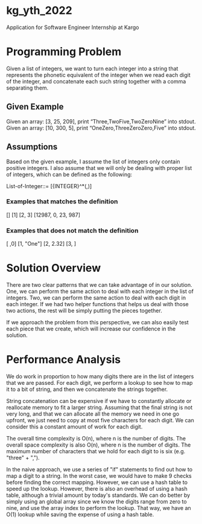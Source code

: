 # kg_yth_2022
Application for Software Engineer Internship at Kargo

# Programming Problem
Given a list of integers, we want to turn each integer into a string that represents the phonetic equivalent of the integer when we read each digit of the integer, and concatenate each such string together with a comma separating them.

## Given Example
Given an array: [3, 25, 209], print “Three,TwoFive,TwoZeroNine” into stdout.
Given an array: [10, 300, 5], print “OneZero,ThreeZeroZero,Five” into stdout.

## Assumptions
Based on the given example, I assume the list of integers only contain positive integers. I also assume that we will only be dealing with proper list of integers, which can be defined as the following:

List-of-Integer::= [{INTEGER}^*(,)]

### Examples that matches the definition

[]
[1]
[2, 3]
[12987, 0, 23, 987]

### Examples that does not match the definition
[ ,0]
[1, "One"]
[2, 2.32]
[3, ]

# Solution Overview
There are two clear patterns that we can take advantage of in our solution.
One, we can perform the same action to deal with each integer in the list of integers. Two, we can perform the same action to deal with each digit in each integer. If we had two helper functions that helps us deal with those two actions, the rest will be simply putting the pieces together.

If we approach the problem from this perspective, we can also easily test each piece that we create, which will increase our confidence in the solution.

# Performance Analysis
We do work in proportion to how many digits there are in the list of integers that we are passed. For each digit, we perform a lookup to see how to map it to a bit of string, and then we concatenate the strings together.

String concatenation can be expensive if we have to constantly allocate or reallocate memory to fit a larger string. Assuming that the final string is not very long, and that we can allocate all the memory we need in one go upfront, we just need to copy at most five characters for each digit. We can consider this a constant amount of work for each digit.

The overall time complexity is O(n), where n is the number of digits. The overall space complexity is also O(n), where n is the number of digits. The maximum number of characters that we hold for each digit to is six (e.g. "three" + ",").

In the naive approach, we use a series of "if" statements to find out how to map a digit to a string. In the worst case, we would have to make 9 checks before finding the correct mapping. However, we can use a hash table to speed up the lookup. However, there is also an overhead of using a hash table, although a trivial amount by today's standards. We can do better by simply using an global array since we know the digits range from zero to nine, and use the array index to perform the lookup. That way, we have an O(1) lookup while saving the expense of using a hash table.
